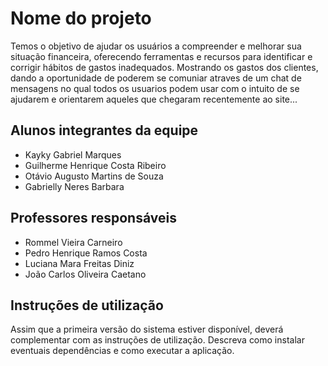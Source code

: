 # Nome do projeto

Temos o objetivo de ajudar os usuários a compreender e melhorar sua situação financeira, oferecendo ferramentas e recursos para identificar e corrigir hábitos de gastos inadequados. Mostrando os gastos dos clientes, dando a oportunidade de poderem se comuniar atraves de um chat de mensagens no qual todos os usuarios podem usar com o intuito de se ajudarem e orientarem aqueles que chegaram recentemente ao site...

## Alunos integrantes da equipe

* Kayky Gabriel Marques
* Guilherme Henrique Costa Ribeiro
* Otávio Augusto Martins de Souza
* Gabrielly Neres Barbara

## Professores responsáveis

* Rommel Vieira Carneiro
* Pedro Henrique Ramos Costa
* Luciana Mara Freitas Diniz
* João Carlos Oliveira Caetano




## Instruções de utilização

Assim que a primeira versão do sistema estiver disponível, deverá complementar com as instruções de utilização. Descreva como instalar eventuais dependências e como executar a aplicação.
